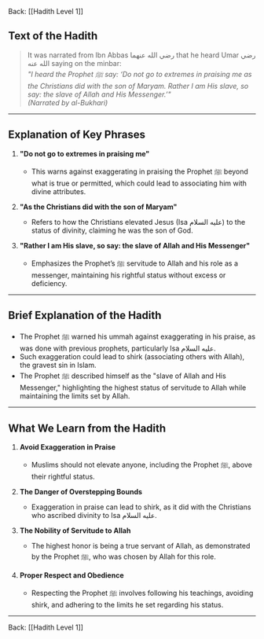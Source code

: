 Back: [[Hadith Level 1]]

## Text of the Hadith
> It was narrated from Ibn Abbas رضي الله عنهما that he heard Umar رضي الله عنه saying on the minbar:  
> *"I heard the Prophet ﷺ say: ‘Do not go to extremes in praising me as the Christians did with the son of Maryam. Rather I am His slave, so say: the slave of Allah and His Messenger.’"*  
> *(Narrated by al-Bukhari)*  

---

## Explanation of Key Phrases
1. **"Do not go to extremes in praising me"**  
   - This warns against exaggerating in praising the Prophet ﷺ beyond what is true or permitted, which could lead to associating him with divine attributes.  

2. **"As the Christians did with the son of Maryam"**  
   - Refers to how the Christians elevated Jesus (Isa عليه السلام) to the status of divinity, claiming he was the son of God.  

3. **"Rather I am His slave, so say: the slave of Allah and His Messenger"**  
   - Emphasizes the Prophet’s ﷺ servitude to Allah and his role as a messenger, maintaining his rightful status without excess or deficiency.  

---

## Brief Explanation of the Hadith
- The Prophet ﷺ warned his ummah against exaggerating in his praise, as was done with previous prophets, particularly Isa عليه السلام.  
- Such exaggeration could lead to shirk (associating others with Allah), the gravest sin in Islam.  
- The Prophet ﷺ described himself as the "slave of Allah and His Messenger," highlighting the highest status of servitude to Allah while maintaining the limits set by Allah.  

---

## What We Learn from the Hadith
1. **Avoid Exaggeration in Praise**  
   - Muslims should not elevate anyone, including the Prophet ﷺ, above their rightful status.  

2. **The Danger of Overstepping Bounds**  
   - Exaggeration in praise can lead to shirk, as it did with the Christians who ascribed divinity to Isa عليه السلام.  

3. **The Nobility of Servitude to Allah**  
   - The highest honor is being a true servant of Allah, as demonstrated by the Prophet ﷺ, who was chosen by Allah for this role.  

4. **Proper Respect and Obedience**  
   - Respecting the Prophet ﷺ involves following his teachings, avoiding shirk, and adhering to the limits he set regarding his status.  

---

Back: [[Hadith Level 1]]